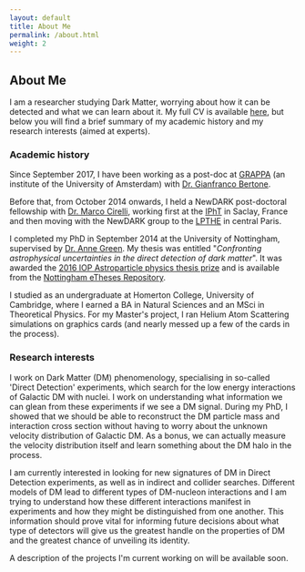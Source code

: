 ```yaml
---
layout: default
title: About Me
permalink: /about.html
weight: 2
---
```



## About Me

I am a researcher studying Dark Matter, worrying about how it can be detected and what we can learn about it. My full CV is available [here](/assets/BradleyKAVANAGH-CV.pdf), but below you will find a brief summary of my academic history and my research interests (aimed at experts).
 


### Academic history

Since September 2017, I have been working as a post-doc at [GRAPPA](https://iop.fnwi.uva.nl/grappa/) (an institute of the University of Amsterdam) with [Dr. Gianfranco Bertone](http://gianfrancobertone.net).

Before that, from October 2014 onwards, I held a NewDARK post-doctoral fellowship with [Dr. Marco Cirelli](http://www.marcocirelli.net), working first at the [IPhT](http://ipht.cea.fr) in Saclay, France and then moving with the NewDARK group to the [LPTHE](http://www.lpthe.jussieu.fr) in central Paris.

I completed my PhD in September 2014 at the University of Nottingham, supervised by [Dr. Anne Green](http://anne-green.net/physics/Home.html). My thesis was entitled "*Confronting astrophysical uncertainties in the direct detection of dark matter*". It was awarded the [2016 IOP Astroparticle physics thesis prize](http://www.iop.org/activity/groups/subject/ap/prize/page_67116.html) and is available from the [Nottingham eTheses Repository](http://eprints.nottingham.ac.uk/14547/).

I studied as an undergraduate at Homerton College, University of Cambridge, where I earned a BA in Natural Sciences and an MSci in Theoretical Physics. For my Master's project, I ran Helium Atom Scattering simulations on graphics cards (and nearly messed up a few of the cards in the process).



### Research interests

I work on Dark Matter (DM) phenomenology, specialising in so-called 'Direct Detection' experiments, which search for the low energy interactions of Galactic DM with nuclei. I work on understanding what information we can glean from these experiments if we see a DM signal. During my PhD, I showed that we should be able to reconstruct the DM particle mass and interaction cross section without having to worry about the unknown velocity distribution of Galactic DM. As a bonus, we can actually measure the velocity distribution itself and learn something about the DM halo in the process.

I am currently interested in looking for new signatures of DM in Direct Detection experiments, as well as in indirect and collider searches. Different models of DM lead to different types of DM-nucleon interactions and I am trying to understand how these different interactions manifest in experiments and how they might be distinguished from one another. This information should prove vital for informing future decisions about what type of detectors will give us the greatest handle on the properties of DM and the greatest chance of unveiling its identity.

A description of the projects I'm current working on will be available soon.